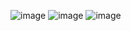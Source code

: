![image](https://github.com/michaelokoroike/Courses/assets/39680418/aef85326-a96a-49ad-b784-cd9416c2a70b)
![image](https://github.com/michaelokoroike/Courses/assets/39680418/590fc142-6246-4e9a-b1b1-bc96b81cdda0)
![image](https://github.com/michaelokoroike/Courses/assets/39680418/b798f4d1-c06a-47d8-b888-f381b15a9de1)
